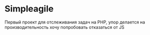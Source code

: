 # Simpleagile

Первый проект для отслеживания задач на PHP, упор делается на производительность хочу попробовать отказаться от JS
